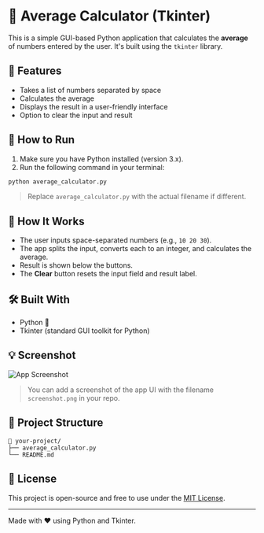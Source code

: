 # 🧮 Average Calculator (Tkinter)

This is a simple GUI-based Python application that calculates the **average** of numbers entered by the user. It's built using the `tkinter` library.

## 📌 Features

- Takes a list of numbers separated by space
- Calculates the average
- Displays the result in a user-friendly interface
- Option to clear the input and result

## 🚀 How to Run

1. Make sure you have Python installed (version 3.x).
2. Run the following command in your terminal:

```bash
python average_calculator.py
```

> Replace `average_calculator.py` with the actual filename if different.

## 🧠 How It Works

- The user inputs space-separated numbers (e.g., `10 20 30`).
- The app splits the input, converts each to an integer, and calculates the average.
- Result is shown below the buttons.
- The **Clear** button resets the input field and result label.

## 🛠 Built With

- Python 🐍
- Tkinter (standard GUI toolkit for Python)

## 💡 Screenshot

![App Screenshot](screenshot.png)

> You can add a screenshot of the app UI with the filename `screenshot.png` in your repo.

## 📂 Project Structure

```
📁 your-project/
├── average_calculator.py
└── README.md
```

## 📃 License

This project is open-source and free to use under the [MIT License](LICENSE).

---

Made with ❤️ using Python and Tkinter.